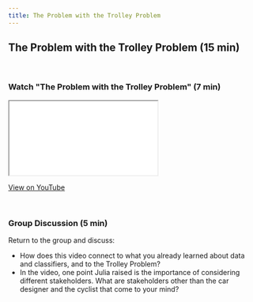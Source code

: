 ```yaml
---
title: The Problem with the Trolley Problem
---
```


## The Problem with the Trolley Problem (15 min)

<br>

### Watch "The Problem with the Trolley Problem" (7 min)

<div class="embed-responsive embed-responsive-16by9">
  <iframe class="embed-responsive-item" src="LINK" allowfullscreen></iframe></div>
  
[View on YouTube](LINK)

<br>

### Group Discussion (5 min)

Return to the group and discuss:
* How does this video connect to what you already learned about data and classifiers, and to the Trolley Problem?
* In the video, one point Julia raised is the importance of considering different stakeholders. What are stakeholders other than the car designer and the cyclist that come to your mind? 
